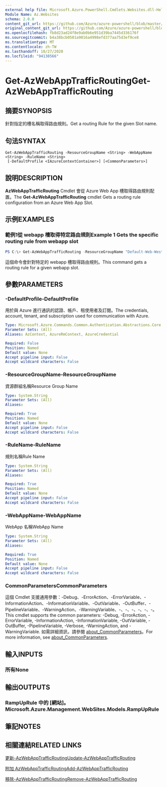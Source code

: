 ```yaml
---
external help file: Microsoft.Azure.PowerShell.Cmdlets.Websites.dll-Help.xml
Module Name: Az.Websites
schema: 2.0.0
content_git_url: https://github.com/Azure/azure-powershell/blob/master/src/Websites/Websites/help/Get-AzWebAppTrafficRouting.md
original_content_git_url: https://github.com/Azure/azure-powershell/blob/master/src/Websites/Websites/help/Get-AzWebAppTrafficRouting.md
ms.openlocfilehash: fb8d23ad24f8e9ab0b6e951d39ba7445d336176f
ms.sourcegitcommit: b4a38bcb0501a9016a4998efd377aa75d3ef9ce8
ms.translationtype: MT
ms.contentlocale: zh-TW
ms.lasthandoff: 10/27/2020
ms.locfileid: "94138566"
---
```

# <span data-ttu-id="cba89-101">Get-AzWebAppTrafficRouting</span><span class="sxs-lookup"><span data-stu-id="cba89-101">Get-AzWebAppTrafficRouting</span></span>

## <span data-ttu-id="cba89-102">摘要</span><span class="sxs-lookup"><span data-stu-id="cba89-102">SYNOPSIS</span></span>
<span data-ttu-id="cba89-103">針對指定的槽名稱取得路由規則。</span><span class="sxs-lookup"><span data-stu-id="cba89-103">Get a routing Rule for the given Slot name.</span></span>

## <span data-ttu-id="cba89-104">句法</span><span class="sxs-lookup"><span data-stu-id="cba89-104">SYNTAX</span></span>

```
Get-AzWebAppTrafficRouting -ResourceGroupName <String> -WebAppName <String> -RuleName <String>
 [-DefaultProfile <IAzureContextContainer>] [<CommonParameters>]
```

## <span data-ttu-id="cba89-105">說明</span><span class="sxs-lookup"><span data-stu-id="cba89-105">DESCRIPTION</span></span>
<span data-ttu-id="cba89-106">**AzWebAppTrafficRouting** Cmdlet 會從 Azure Web App 槽取得路由規則配置。</span><span class="sxs-lookup"><span data-stu-id="cba89-106">The **Get-AzWebAppTrafficRouting** cmdlet Gets a routing rule configuration from an Azure Web App Slot.</span></span>

## <span data-ttu-id="cba89-107">示例</span><span class="sxs-lookup"><span data-stu-id="cba89-107">EXAMPLES</span></span>

### <span data-ttu-id="cba89-108">範例1從 webapp 槽取得特定路由規則</span><span class="sxs-lookup"><span data-stu-id="cba89-108">Example 1 Gets the specific routing rule from webapp slot</span></span>
```powershell
PS C:\> Get-AzWebAppTrafficRouting -ResourceGroupName "Default-Web-WestUS" -WebAppName "ContosoSite"  -RuleName 'Stg'
```

<span data-ttu-id="cba89-109">這個命令會針對特定的 webapp 槽取得路由規則。</span><span class="sxs-lookup"><span data-stu-id="cba89-109">This command gets a routing rule for a given webapp slot.</span></span>

## <span data-ttu-id="cba89-110">參數</span><span class="sxs-lookup"><span data-stu-id="cba89-110">PARAMETERS</span></span>

### <span data-ttu-id="cba89-111">-DefaultProfile</span><span class="sxs-lookup"><span data-stu-id="cba89-111">-DefaultProfile</span></span>
<span data-ttu-id="cba89-112">用於與 Azure 進行通訊的認證、帳戶、租使用者及訂閱。</span><span class="sxs-lookup"><span data-stu-id="cba89-112">The credentials, account, tenant, and subscription used for communication with Azure.</span></span>

```yaml
Type: Microsoft.Azure.Commands.Common.Authentication.Abstractions.Core.IAzureContextContainer
Parameter Sets: (All)
Aliases: AzContext, AzureRmContext, AzureCredential

Required: False
Position: Named
Default value: None
Accept pipeline input: False
Accept wildcard characters: False
```

### <span data-ttu-id="cba89-113">-ResourceGroupName</span><span class="sxs-lookup"><span data-stu-id="cba89-113">-ResourceGroupName</span></span>
<span data-ttu-id="cba89-114">資源群組名稱</span><span class="sxs-lookup"><span data-stu-id="cba89-114">Resource Group Name</span></span>

```yaml
Type: System.String
Parameter Sets: (All)
Aliases:

Required: True
Position: Named
Default value: None
Accept pipeline input: False
Accept wildcard characters: False
```

### <span data-ttu-id="cba89-115">-RuleName</span><span class="sxs-lookup"><span data-stu-id="cba89-115">-RuleName</span></span>
<span data-ttu-id="cba89-116">規則名稱</span><span class="sxs-lookup"><span data-stu-id="cba89-116">Rule Name</span></span>
```yaml
Type: System.String
Parameter Sets: (All)
Aliases:

Required: True
Position: Named
Default value: None
Accept pipeline input: False
Accept wildcard characters: False
```

### <span data-ttu-id="cba89-117">-WebAppName</span><span class="sxs-lookup"><span data-stu-id="cba89-117">-WebAppName</span></span>
<span data-ttu-id="cba89-118">WebApp 名稱</span><span class="sxs-lookup"><span data-stu-id="cba89-118">WebApp Name</span></span>

```yaml
Type: System.String
Parameter Sets: (All)
Aliases:

Required: True
Position: Named
Default value: None
Accept pipeline input: False
Accept wildcard characters: False
```

### <span data-ttu-id="cba89-119">CommonParameters</span><span class="sxs-lookup"><span data-stu-id="cba89-119">CommonParameters</span></span>
<span data-ttu-id="cba89-120">這個 Cmdlet 支援通用參數：-Debug、-ErrorAction、-ErrorVariable、-InformationAction、-InformationVariable、-OutVariable、-OutBuffer、-PipelineVariable、-WarningAction、-WarningVariable、-、-、-、-、-、-。</span><span class="sxs-lookup"><span data-stu-id="cba89-120">This cmdlet supports the common parameters: -Debug, -ErrorAction, -ErrorVariable, -InformationAction, -InformationVariable, -OutVariable, -OutBuffer, -PipelineVariable, -Verbose, -WarningAction, and -WarningVariable.</span></span> <span data-ttu-id="cba89-121">如需詳細資訊，請參閱 [about_CommonParameters](http://go.microsoft.com/fwlink/?LinkID=113216)。</span><span class="sxs-lookup"><span data-stu-id="cba89-121">For more information, see [about_CommonParameters](http://go.microsoft.com/fwlink/?LinkID=113216).</span></span>

## <span data-ttu-id="cba89-122">輸入</span><span class="sxs-lookup"><span data-stu-id="cba89-122">INPUTS</span></span>

### <span data-ttu-id="cba89-123">所有</span><span class="sxs-lookup"><span data-stu-id="cba89-123">None</span></span>

## <span data-ttu-id="cba89-124">輸出</span><span class="sxs-lookup"><span data-stu-id="cba89-124">OUTPUTS</span></span>

### <span data-ttu-id="cba89-125">RampUpRule 中的 [網站]。</span><span class="sxs-lookup"><span data-stu-id="cba89-125">Microsoft.Azure.Management.WebSites.Models.RampUpRule</span></span>

## <span data-ttu-id="cba89-126">筆記</span><span class="sxs-lookup"><span data-stu-id="cba89-126">NOTES</span></span>

## <span data-ttu-id="cba89-127">相關連結</span><span class="sxs-lookup"><span data-stu-id="cba89-127">RELATED LINKS</span></span>

[<span data-ttu-id="cba89-128">更新-AzWebAppTrafficRouting</span><span class="sxs-lookup"><span data-stu-id="cba89-128">Update-AzWebAppTrafficRouting</span></span>](./Update-AzWebAppTrafficRouting.md)

[<span data-ttu-id="cba89-129">附加 AzWebAppTrafficRouting</span><span class="sxs-lookup"><span data-stu-id="cba89-129">Add-AzWebAppTrafficRouting</span></span>](./Add-AzWebAppTrafficRouting.md)

[<span data-ttu-id="cba89-130">移除-AzWebAppTrafficRouting</span><span class="sxs-lookup"><span data-stu-id="cba89-130">Remove-AzWebAppTrafficRouting</span></span>](./Remove-AzWebAppTrafficRouting.md)
